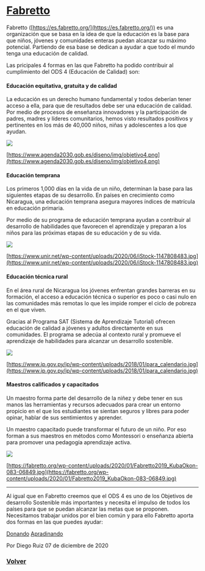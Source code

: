# [Fabretto](https://javier-dlap.github.io/EducacionDeCalidad/pages/Fabretto)

Fabretto ([https://es.fabretto.org/](https://es.fabretto.org/)) es una organización que se basa en la idea de que la educación es la base para que niños, jóvenes y comunidades enteras puedan alcanzar su máximo potencial. Partiendo de esa base se dedican a ayudar a que todo el mundo tenga una educación de calidad.

Las pricipales 4 formas en las que Fabretto ha podido contribuir al cumplimiento del ODS 4 (Educación de Calidad) son:

#### Educación equitativa, gratuita y de calidad

La educación es un derecho humano fundamental y todos deberían tener acceso a ella, para que de resultados debe ser una educación de calidad. Por medio de procesos de enseñanza innovadores y la participación de padres, madres y líderes comunitarios, hemos visto resultados positivos y pertinentes en los más de 40,000 niños, niñas y adolescentes a los que ayudan.

![](https://javier-dlap.github.io/EducacionDeCalidad/images/Fabretto1.jpg)

[https://www.agenda2030.gob.es/diseno/img/objetivo4.png](https://www.agenda2030.gob.es/diseno/img/objetivo4.png)

#### Educación temprana

Los primeros 1,000 días en la vida de un niño, determinan la base para las siguientes etapas de su desarrollo. En países en crecimiento como Nicaragua, una educación temprana asegura mayores índices de matrícula en educación primaria.

Por medio de su programa de educación temprana ayudan a contribuir al desarrollo de habilidades que favorecen el aprendizaje y preparan a los niños para las próximas etapas de su educación y de su vida.

![](https://javier-dlap.github.io/EducacionDeCalidad/images/Fabretto2.jpg)

[https://www.unir.net/wp-content/uploads/2020/06/iStock-1147808483.jpg](https://www.unir.net/wp-content/uploads/2020/06/iStock-1147808483.jpg)

#### Educación técnica rural

En el área rural de Nicaragua los jóvenes enfrentan grandes barreras en su formación, el acceso a educación técnica o superior es poco o casi nulo en las comunidades más remotas lo que les impide romper el ciclo de pobreza en el que viven.

Gracias al Programa SAT (Sistema de Aprendizaje Tutorial) ofrecen educación de calidad a jóvenes y adultos directamente en sus comunidades. El programa se adecúa al contexto rural y promueve el aprendizaje de habilidades para alcanzar un desarrollo sostenible.

![](https://javier-dlap.github.io/EducacionDeCalidad/images/Fabretto3.jpg)

[https://www.ip.gov.py/ip/wp-content/uploads/2018/01/para_calendario.jpg](https://www.ip.gov.py/ip/wp-content/uploads/2018/01/para_calendario.jpg)

#### Maestros calificados y capacitados

Un maestro forma parte del desarrollo de la niñez y debe tener en sus manos las herramientas y recursos adecuados para crear un entorno propicio en el que los estudiantes se sientan seguros y libres para poder opinar, hablar de sus sentimientos y aprender.

Un maestro capacitado puede transformar el futuro de un niño. Por eso forman a sus maestros en métodos como Montessori o enseñanza abierta para promover una pedagogía aprendizaje activa.

![](https://javier-dlap.github.io/EducacionDeCalidad/images/Fabretto4.jpg)

[https://fabretto.org/wp-content/uploads/2020/01/Fabretto2019_KubaOkon-083-06849.jpg](https://fabretto.org/wp-content/uploads/2020/01/Fabretto2019_KubaOkon-083-06849.jpg)

----------

Al igual que en Fabretto creemos que el ODS 4 es uno de los Objetivos de desarrollo Sostenible más importantes y necesita el impulso de todos los países para que se puedan alcanzar las metas que se proponen. Necesitamos trabajar unidos por el bien común y para ello Fabretto aporta dos formas en las que puedes ayudar:

[Donando](https://es.fabretto.org/donate-page/)
[Apradinando](https://es.fabretto.org/sponsor-a-child-page/)

Por Diego Ruiz 07 de diciembre de 2020

### [Volver](https://javier-dlap.github.io/EducacionDeCalidad/) 